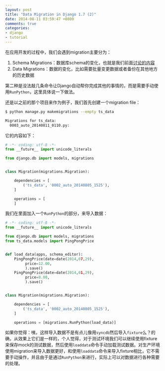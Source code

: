 ```yaml
---
layout: post
title: "Data Migration in Django 1.7 (2)"
date: 2014-08-11 03:59:47 +0800
comments: true
categories:
- django
- tutorial
---
```


在应用开发的过程中，我们会遇到migration主要分为：

1. Schema Migrations：数据库schema的变化，也就是我们前面[讨论的内容](https://lenciel.com/2014/08/django-1-dot-7-migrations/)
2. Data Migrations：数据的变化，比如需要批量变更数据或者备份在其他地方的历史数据

第二种是没法敲几条命令让Django自动帮你完成其他的事情的，而是需要手动使用`RunPython`，这里具体说一下做法。

还是以之前的那个项目来作为例子，我们首先创建一个migration file：

```bash
$ python manage.py makemigrations --empty ts_data

Migrations for ts_data:
  0003_auto_20140811_0110.py:
```

它的内容如下：

```python
# -*- coding: utf-8 -*-
from __future__ import unicode_literals

from django.db import models, migrations


class Migration(migrations.Migration):

    dependencies = [
        ('ts_data', '0002_auto_20140805_1525'),
    ]

    operations = [
    ]
```

我们在里面加入一个`RunPython`的部分，来导入数据：

```python
# -*- coding: utf-8 -*-
from __future__ import unicode_literals

from django.db import models, migrations
from ts_data.models import PingPongPrice


def load_data(apps, schema_editor):
    PingPongPrice(date=date(2014,07,29),
         price=12.00,
         ).save()
    PingPongPrice(date=date(2014,01,29),
         price=8.00,
         ).save()


class Migration(migrations.Migration):

    dependencies = [
        ('ts_data', '0002_auto_20140805_1525'),
    ]

    operations = [migrations.RunPython(load_data)]
```

如果你觉得：咦，这样导入数据不是有点儿像用`syncdb`然后导入`fixture`么？的确，从效果上它们是一样的，个人觉得，对于测试环境我们可以继续使用fixture来保存mock的测试数据，然后使用`loaddata`命令手动加载测试数据。对生产环境使用migration来导入数据更好，和使用`loaddata`命令来导入fixture相比，它不需要手动操作，并且由于是通过`RunPython`来进行，实际上可以对数据进行各种需要的处理。



